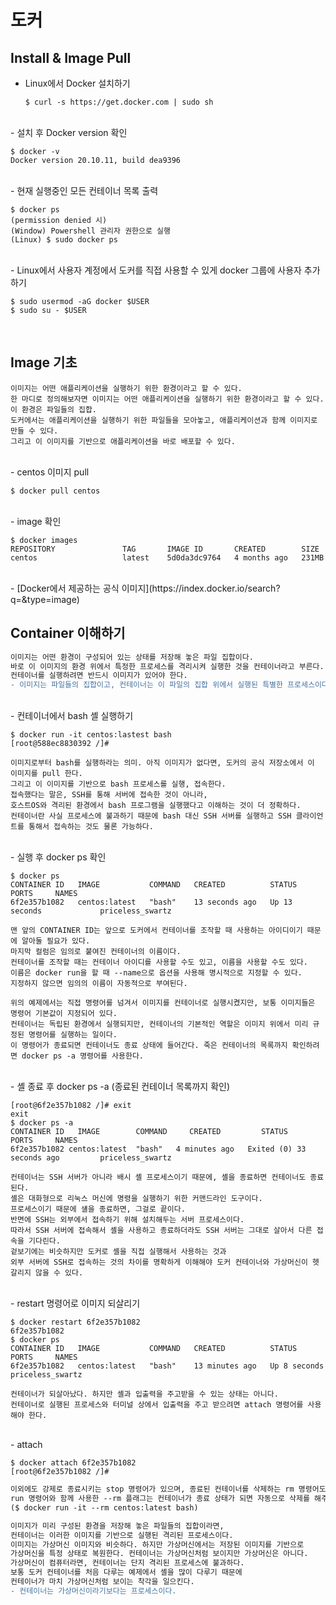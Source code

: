 # 도커

## Install & Image Pull

- Linux에서 Docker 설치하기

  ```
  $ curl -s https://get.docker.com | sudo sh
  ```
<br>
- 설치 후 Docker version 확인

  ```
  $ docker -v
  Docker version 20.10.11, build dea9396
  ```
<br>
- 현재 실행중인 모든 컨테이너 목록 출력

  ```
  $ docker ps
  (permission denied 시)
  (Window) Powershell 관리자 권한으로 실행
  (Linux) $ sudo docker ps
  ```
<br>
- Linux에서 사용자 계정에서 도커를 직접 사용할 수 있게 docker 그룹에 사용자 추가하기

  ```
  $ sudo usermod -aG docker $USER
  $ sudo su - $USER
  ```
<br>

## Image 기초

```
이미지는 어떤 애플리케이션을 실행하기 위한 환경이라고 할 수 있다.
한 마디로 정의해보자면 이미지는 어떤 애플리케이션을 실행하기 위한 환경이라고 할 수 있다. 이 환경은 파일들의 집합.
도커에서는 애플리케이션을 실행하기 위한 파일들을 모아놓고, 애플리케이션과 함께 이미지로 만들 수 있다. 
그리고 이 이미지를 기반으로 애플리케이션을 바로 배포할 수 있다.
```
<br>
- centos 이미지 pull

  ```
  $ docker pull centos
  ```
<br>
- image 확인

  ```
  $ docker images
  REPOSITORY               TAG       IMAGE ID       CREATED        SIZE
  centos                   latest    5d0da3dc9764   4 months ago   231MB
  ```
<br>
- [Docker에서 제공하는 공식 이미지](https://index.docker.io/search?q=&type=image)
<br>

## Container 이해하기

```diff
이미지는 어떤 환경이 구성되어 있는 상태를 저장해 놓은 파일 집합이다.
바로 이 이미지의 환경 위에서 특정한 프로세스를 격리시켜 실행한 것을 컨테이너라고 부른다.
컨테이너를 실행하려면 반드시 이미지가 있어야 한다.
- 이미지는 파일들의 집합이고, 컨테이너는 이 파일의 집합 위에서 실행된 특별한 프로세스이다.
```
<br>
- 컨테이너에서 bash 셸 실행하기

  ```
  $ docker run -it centos:lastest bash
  [root@588ec8830392 /]#
  ```

  ```
  이미지로부터 bash를 실행하라는 의미. 아직 이미지가 없다면, 도커의 공식 저장소에서 이 이미지를 pull 한다.
  그리고 이 이미지를 기반으로 bash 프로세스를 실행, 접속한다.
  접속했다는 말은, SSH를 통해 서버에 접속한 것이 아니라,
  호스트OS와 격리된 환경에서 bash 프로그램을 실행했다고 이해하는 것이 더 정확하다.
  컨테이너란 사실 프로세스에 불과하기 때문에 bash 대신 SSH 서버를 실행하고 SSH 클라이언트를 통해서 접속하는 것도 물론 가능하다.
  ```
<br>
- 실행 후 docker ps 확인

  ```
  $ docker ps
  CONTAINER ID   IMAGE           COMMAND   CREATED          STATUS          PORTS     NAMES
  6f2e357b1082   centos:latest   "bash"    13 seconds ago   Up 13 seconds             priceless_swartz
  ```

  ```
  맨 앞의 CONTAINER ID는 앞으로 도커에서 컨테이너를 조작할 때 사용하는 아이디이기 때문에 알아둘 필요가 있다.
  마지막 컬럼은 임의로 붙여진 컨테이너의 이름이다.
  컨테이너를 조작할 때는 컨테이너 아이디를 사용할 수도 있고, 이름을 사용할 수도 있다.
  이름은 docker run을 할 때 --name으로 옵션을 사용해 명시적으로 지정할 수 있다.
  지정하지 않으면 임의의 이름이 자동적으로 부여된다.
  
  위의 예제에서는 직접 명령어를 넘겨서 이미지를 컨테이너로 실행시켰지만, 보통 이미지들은 명령어 기본값이 지정되어 있다.
  컨테이너는 독립된 환경에서 실행되지만, 컨테이너의 기본적인 역할은 이미지 위에서 미리 규정된 명령어를 실행하는 일이다.
  이 명령어가 종료되면 컨테이너도 종료 상태에 들어간다. 죽은 컨테이너의 목록까지 확인하려면 docker ps -a 명령어를 사용한다.
  ```
<br>
- 셸 종료 후 docker ps -a (종료된 컨테이너 목록까지 확인)

  ```
  [root@6f2e357b1082 /]# exit
  exit
  $ docker ps -a
  CONTAINER ID   IMAGE        COMMAND     CREATED         STATUS                  PORTS     NAMES
  6f2e357b1082 centos:latest  "bash"   4 minutes ago   Exited (0) 33 seconds ago         priceless_swartz
  ```

  ```
  컨테이너는 SSH 서버가 아니라 배시 셸 프로세스이기 때문에, 셸을 종료하면 컨테이너도 종료된다.
  셸은 대화형으로 리눅스 머신에 명령을 실행하기 위한 커맨드라인 도구이다.
  프로세스이기 때문에 섈을 종료하면, 그걸로 끝이다.
  반면에 SSH는 외부에서 접속하기 위해 설치해두는 서버 프로세스이다.
  따라서 SSH 서버에 접속해서 셸을 사용하고 종료하더라도 SSH 서버는 그대로 살아서 다른 접속을 기다린다.
  겉보기에는 비슷하지만 도커로 셸을 직접 실행해서 사용하는 것과
  외부 서버에 SSH로 접속하는 것의 차이를 명확하게 이해해야 도커 컨테이너와 가상머신이 헷갈리지 않을 수 있다.
  ```
<br>
- restart 명령어로 이미지 되살리기

  ```
  $ docker restart 6f2e357b1082
  6f2e357b1082
  $ docker ps
  CONTAINER ID   IMAGE           COMMAND   CREATED          STATUS         PORTS     NAMES
  6f2e357b1082   centos:latest   "bash"    13 minutes ago   Up 8 seconds             priceless_swartz
  ```

  ```
  컨테이너가 되살아났다. 하지만 셸과 입출력을 주고받을 수 있는 상태는 아니다.
  컨테이너로 실행된 프로세스와 터미널 상에서 입출력을 주고 받으려면 attach 명령어를 사용해야 한다.
  ```
<br>
- attach

  ```
  $ docker attach 6f2e357b1082
  [root@6f2e357b1082 /]#
  ```

  ```diff
  이외에도 강제로 종료시키는 stop 명령어가 있으며, 종료된 컨테이너를 삭제하는 rm 명령어도 있다.
  run 명령어와 함께 사용한 --rm 플래그는 컨테이너가 종료 상태가 되면 자동으로 삭제를 해주는 옵션이다.
  ($ docker run -it --rm centos:latest bash)
  
  이미지가 미리 구성된 환경을 저장해 놓은 파일들의 집합이라면,
  컨테이너는 이러한 이미지를 기반으로 실행된 격리된 프로세스이다.
  이미지는 가상머신 이미지와 비슷하다. 하지만 가상머신에서는 저장된 이미지를 기반으로
  가상머신을 특정 상태로 복원한다. 컨테이너는 가상머신처럼 보이지만 가상머신은 아니다.
  가상머신이 컴퓨터라면, 컨테이너는 단지 격리된 프로세스에 불과하다.
  보통 도커 컨테이너를 처음 다루는 예제에서 셸을 많이 다루기 때문에
  컨테이너가 마치 가상머신처럼 보이는 착각을 일으킨다.
  - 컨테이너는 가상머신이라기보다는 프로세스이다.
  ```

  
